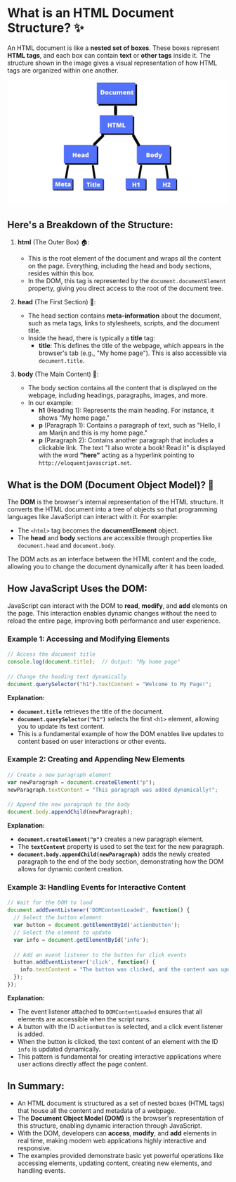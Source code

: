 # What is an HTML Document Structure? ✨

An HTML document is like a **nested set of boxes**. These boxes represent **HTML tags**, and each box can contain **text** or **other tags** inside it. The structure shown in the image gives a visual representation of how HTML tags are organized within one another.

<div style="text-align: center;">
  <img src="./images/Document.jpg" alt="DOM">
</div>

## Here's a Breakdown of the Structure:

1. **html** (The Outer Box) 🏠:
   - This is the root element of the document and wraps all the content on the page. Everything, including the head and body sections, resides within this box.
   - In the DOM, this tag is represented by the `document.documentElement` property, giving you direct access to the root of the document tree.

2. **head** (The First Section) 🧠:
   - The head section contains **meta-information** about the document, such as meta tags, links to stylesheets, scripts, and the document title.
   - Inside the head, there is typically a **title** tag:
     - **title**: This defines the title of the webpage, which appears in the browser's tab (e.g., "My home page"). This is also accessible via `document.title`.

3. **body** (The Main Content) 📝:
   - The body section contains all the content that is displayed on the webpage, including headings, paragraphs, images, and more.
   - In our example:
     - **h1** (Heading 1): Represents the main heading. For instance, it shows "My home page."
     - **p** (Paragraph 1): Contains a paragraph of text, such as "Hello, I am Marijn and this is my home page."
     - **p** (Paragraph 2): Contains another paragraph that includes a clickable link. The text "I also wrote a book! Read it" is displayed with the word **"here"** acting as a hyperlink pointing to `http://eloquentjavascript.net`.

## What is the DOM (Document Object Model)? 🌳

The **DOM** is the browser's internal representation of the HTML structure. It converts the HTML document into a tree of objects so that programming languages like JavaScript can interact with it. For example:
- The `<html>` tag becomes the **documentElement** object.
- The **head** and **body** sections are accessible through properties like `document.head` and `document.body`.

The DOM acts as an interface between the HTML content and the code, allowing you to change the document dynamically after it has been loaded.

## How JavaScript Uses the DOM:

JavaScript can interact with the DOM to **read**, **modify**, and **add** elements on the page. This interaction enables dynamic changes without the need to reload the entire page, improving both performance and user experience.

### Example 1: Accessing and Modifying Elements

```javascript
// Access the document title
console.log(document.title);  // Output: "My home page"

// Change the heading text dynamically
document.querySelector("h1").textContent = "Welcome to My Page!";
```

**Explanation:**
- **`document.title`** retrieves the title of the document.
- **`document.querySelector("h1")`** selects the first `<h1>` element, allowing you to update its text content.
- This is a fundamental example of how the DOM enables live updates to content based on user interactions or other events.

### Example 2: Creating and Appending New Elements

```javascript
// Create a new paragraph element
var newParagraph = document.createElement("p");
newParagraph.textContent = "This paragraph was added dynamically!";

// Append the new paragraph to the body
document.body.appendChild(newParagraph);
```

**Explanation:**
- **`document.createElement("p")`** creates a new paragraph element.
- The **`textContent`** property is used to set the text for the new paragraph.
- **`document.body.appendChild(newParagraph)`** adds the newly created paragraph to the end of the body section, demonstrating how the DOM allows for dynamic content creation.

### Example 3: Handling Events for Interactive Content

```javascript
// Wait for the DOM to load
document.addEventListener('DOMContentLoaded', function() {
  // Select the button element
  var button = document.getElementById('actionButton');
  // Select the element to update
  var info = document.getElementById('info');

  // Add an event listener to the button for click events
  button.addEventListener('click', function() {
    info.textContent = "The button was clicked, and the content was updated!";
  });
});
```

**Explanation:**
- The event listener attached to `DOMContentLoaded` ensures that all elements are accessible when the script runs.
- A button with the ID `actionButton` is selected, and a click event listener is added.
- When the button is clicked, the text content of an element with the ID `info` is updated dynamically.
- This pattern is fundamental for creating interactive applications where user actions directly affect the page content.

## In Summary:

- An HTML document is structured as a set of nested boxes (HTML tags) that house all the content and metadata of a webpage.
- The **Document Object Model (DOM)** is the browser's representation of this structure, enabling dynamic interaction through JavaScript.
- With the DOM, developers can **access**, **modify**, and **add** elements in real time, making modern web applications highly interactive and responsive.
- The examples provided demonstrate basic yet powerful operations like accessing elements, updating content, creating new elements, and handling events.
